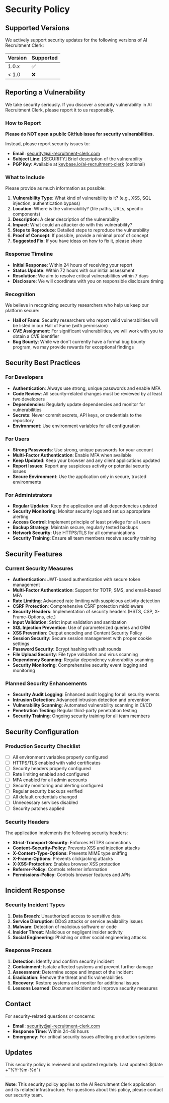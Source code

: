# Security Policy

## Supported Versions

We actively support security updates for the following versions of AI Recruitment Clerk:

| Version | Supported          |
| ------- | ------------------ |
| 1.0.x   | :white_check_mark: |
| < 1.0   | :x:                |

## Reporting a Vulnerability

We take security seriously. If you discover a security vulnerability in AI Recruitment Clerk, please report it to us responsibly.

### How to Report

**Please do NOT open a public GitHub issue for security vulnerabilities.**

Instead, please report security issues to:

- **Email**: security@ai-recruitment-clerk.com
- **Subject Line**: [SECURITY] Brief description of the vulnerability
- **PGP Key**: Available at [keybase.io/ai-recruitment-clerk](keybase.io/ai-recruitment-clerk) (optional)

### What to Include

Please provide as much information as possible:

1. **Vulnerability Type**: What kind of vulnerability is it? (e.g., XSS, SQL injection, authentication bypass)
2. **Location**: Where is the vulnerability? (file paths, URLs, specific components)
3. **Description**: A clear description of the vulnerability
4. **Impact**: What could an attacker do with this vulnerability?
5. **Steps to Reproduce**: Detailed steps to reproduce the vulnerability
6. **Proof of Concept**: If possible, provide a minimal proof of concept
7. **Suggested Fix**: If you have ideas on how to fix it, please share

### Response Timeline

- **Initial Response**: Within 24 hours of receiving your report
- **Status Update**: Within 72 hours with our initial assessment
- **Resolution**: We aim to resolve critical vulnerabilities within 7 days
- **Disclosure**: We will coordinate with you on responsible disclosure timing

### Recognition

We believe in recognizing security researchers who help us keep our platform secure:

- **Hall of Fame**: Security researchers who report valid vulnerabilities will be listed in our Hall of Fame (with permission)
- **CVE Assignment**: For significant vulnerabilities, we will work with you to obtain a CVE identifier
- **Bug Bounty**: While we don't currently have a formal bug bounty program, we may provide rewards for exceptional findings

## Security Best Practices

### For Developers

- **Authentication**: Always use strong, unique passwords and enable MFA
- **Code Review**: All security-related changes must be reviewed by at least two developers
- **Dependencies**: Regularly update dependencies and monitor for vulnerabilities
- **Secrets**: Never commit secrets, API keys, or credentials to the repository
- **Environment**: Use environment variables for all configuration

### For Users

- **Strong Passwords**: Use strong, unique passwords for your account
- **Multi-Factor Authentication**: Enable MFA when available
- **Keep Updated**: Keep your browser and any client applications updated
- **Report Issues**: Report any suspicious activity or potential security issues
- **Secure Environment**: Use the application only in secure, trusted environments

### For Administrators

- **Regular Updates**: Keep the application and all dependencies updated
- **Security Monitoring**: Monitor security logs and set up appropriate alerting
- **Access Control**: Implement principle of least privilege for all users
- **Backup Strategy**: Maintain secure, regularly tested backups
- **Network Security**: Use HTTPS/TLS for all communications
- **Security Training**: Ensure all team members receive security training

## Security Features

### Current Security Measures

- **Authentication**: JWT-based authentication with secure token management
- **Multi-Factor Authentication**: Support for TOTP, SMS, and email-based MFA
- **Rate Limiting**: Advanced rate limiting with suspicious activity detection
- **CSRF Protection**: Comprehensive CSRF protection middleware
- **Security Headers**: Implementation of security headers (HSTS, CSP, X-Frame-Options, etc.)
- **Input Validation**: Strict input validation and sanitization
- **SQL Injection Prevention**: Use of parameterized queries and ORM
- **XSS Prevention**: Output encoding and Content Security Policy
- **Session Security**: Secure session management with proper cookie settings
- **Password Security**: Bcrypt hashing with salt rounds
- **File Upload Security**: File type validation and virus scanning
- **Dependency Scanning**: Regular dependency vulnerability scanning
- **Security Monitoring**: Comprehensive security event logging and monitoring

### Planned Security Enhancements

- **Security Audit Logging**: Enhanced audit logging for all security events
- **Intrusion Detection**: Advanced intrusion detection and prevention
- **Vulnerability Scanning**: Automated vulnerability scanning in CI/CD
- **Penetration Testing**: Regular third-party penetration testing
- **Security Training**: Ongoing security training for all team members

## Security Configuration

### Production Security Checklist

- [ ] All environment variables properly configured
- [ ] HTTPS/TLS enabled with valid certificates
- [ ] Security headers properly configured
- [ ] Rate limiting enabled and configured
- [ ] MFA enabled for all admin accounts
- [ ] Security monitoring and alerting configured
- [ ] Regular security backups verified
- [ ] All default credentials changed
- [ ] Unnecessary services disabled
- [ ] Security patches applied

### Security Headers

The application implements the following security headers:

- **Strict-Transport-Security**: Enforces HTTPS connections
- **Content-Security-Policy**: Prevents XSS and injection attacks
- **X-Content-Type-Options**: Prevents MIME type sniffing
- **X-Frame-Options**: Prevents clickjacking attacks
- **X-XSS-Protection**: Enables browser XSS protection
- **Referrer-Policy**: Controls referrer information
- **Permissions-Policy**: Controls browser features and APIs

## Incident Response

### Security Incident Types

1. **Data Breach**: Unauthorized access to sensitive data
2. **Service Disruption**: DDoS attacks or service availability issues
3. **Malware**: Detection of malicious software or code
4. **Insider Threat**: Malicious or negligent insider activity
5. **Social Engineering**: Phishing or other social engineering attacks

### Response Process

1. **Detection**: Identify and confirm security incident
2. **Containment**: Isolate affected systems and prevent further damage
3. **Assessment**: Determine scope and impact of the incident
4. **Eradication**: Remove the threat and fix vulnerabilities
5. **Recovery**: Restore systems and monitor for additional issues
6. **Lessons Learned**: Document incident and improve security measures

## Contact

For security-related questions or concerns:

- **Email**: security@ai-recruitment-clerk.com
- **Response Time**: Within 24-48 hours
- **Emergency**: For critical security issues affecting production systems

## Updates

This security policy is reviewed and updated regularly. Last updated: $(date +"%Y-%m-%d")

---

**Note**: This security policy applies to the AI Recruitment Clerk application and its related infrastructure. For questions about this policy, please contact our security team.